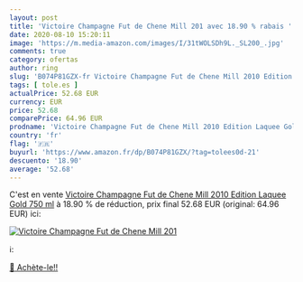 ```yaml
---
layout: post
title: 'Victoire Champagne Fut de Chene Mill 201 avec 18.90 % rabais '
date: 2020-08-10 15:20:11
image: 'https://m.media-amazon.com/images/I/31tWOLSDh9L._SL200_.jpg'
comments: true
category: ofertas
author: ring
slug: 'B074P81GZX-fr Victoire Champagne Fut de Chene Mill 2010 Edition Laquee...'
tags: [ tole.es ]
actualPrice: 52.68 EUR
currency: EUR
price: 52.68
comparePrice: 64.96 EUR
prodname: 'Victoire Champagne Fut de Chene Mill 2010 Edition Laquee Gold 750 ml'
country: 'fr'
flag: '🇫🇷'
buyurl: 'https://www.amazon.fr/dp/B074P81GZX/?tag=tolees0d-21'
descuento: '18.90'
average: '52.68'
---
```


C'est en vente [Victoire Champagne Fut de Chene Mill 2010 Edition Laquee Gold 750 ml](https://www.amazon.fr/dp/B074P81GZX/?tag=tolees0d-21)  à  18.90 % de réduction, prix final  52.68 EUR (original: 64.96 EUR) ici:

[![Victoire Champagne Fut de Chene Mill 201](https://m.media-amazon.com/images/I/31tWOLSDh9L._SL200_.jpg)](https://www.amazon.fr/dp/B074P81GZX/?tag=tolees0d-21)

ℹ️:


[🛒 Achète-le!!](https://www.amazon.fr/dp/B074P81GZX/?tag=tolees0d-21)
